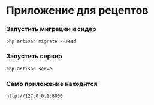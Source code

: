 # Приложение для рецептов

### Запустить миграции и сидер

    php artisan migrate --seed

### Запустить сервер

    php artisan serve

### Само приложение находится  

    http://127.0.0.1:8000

